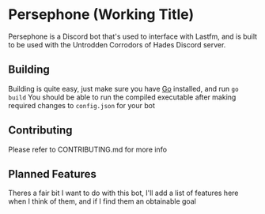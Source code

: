 # Persephone (Working Title)

Persephone is a Discord bot that's used to interface with Lastfm, and is built to be used with the Untrodden Corrodors of Hades Discord server.

## Building

Building is quite easy, just make sure you have [Go](https://golang.org/) installed, and run `go build` You should be able to run the compiled executable after making required changes to `config.json` for your bot

## Contributing

Please refer to CONTRIBUTING.md for more info

## Planned Features

Theres a fair bit I want to do with this bot, I'll add a list of features here when I think of them, and if I find them an obtainable goal
